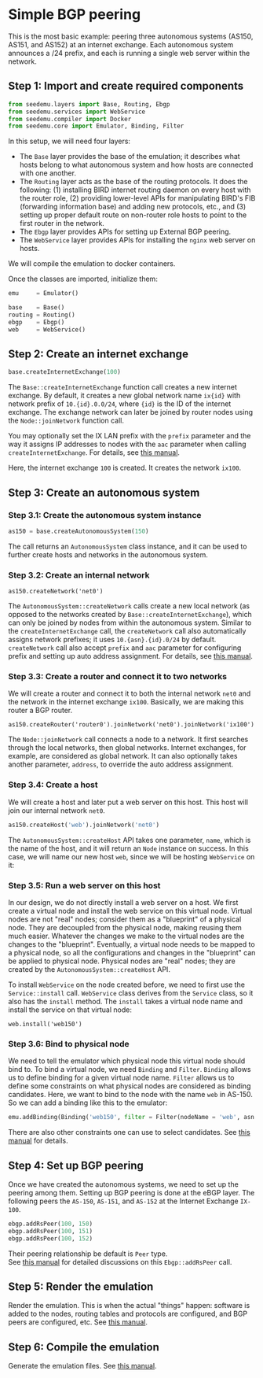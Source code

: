 # Simple BGP peering

This is the most basic example: peering three autonomous systems (AS150, AS151, and AS152) at an internet exchange. Each autonomous system announces a /24 prefix, and each is running a single web server within the network.

## Step 1: Import and create required components

```python
from seedemu.layers import Base, Routing, Ebgp
from seedemu.services import WebService
from seedemu.compiler import Docker
from seedemu.core import Emulator, Binding, Filter
```

In this setup, we will need four layers: 

- The `Base` layer provides the base of the emulation; it describes what hosts belong to what autonomous system and how hosts are connected with one another. 
- The `Routing` layer acts as the base of the routing protocols. It does the following: (1) installing BIRD internet routing daemon on every host with the router role, (2) providing lower-level APIs for manipulating BIRD's FIB (forwarding information base) and adding new protocols, etc., and (3) setting up proper default route on non-router role hosts to point to the first router in the network.
- The `Ebgp` layer provides APIs for setting up External BGP peering.
- The `WebService` layer provides APIs for installing the `nginx` web server on hosts.

We will compile the emulation to docker containers.

Once the classes are imported, initialize them:

```python
emu     = Emulator()

base    = Base()
routing = Routing()
ebgp    = Ebgp()
web     = WebService()
```

## Step 2: Create an internet exchange

```python
base.createInternetExchange(100)
```

The `Base::createInternetExchange` function call creates a new internet exchange. By default, it creates a new global network name `ix{id}` with network prefix of `10.{id}.0.0/24`, where `{id}` is the ID of the internet exchange. The exchange network can later be joined by router nodes using the `Node::joinNetwork` function call.

You may optionally set the IX LAN prefix with the `prefix` parameter and the way it assigns IP addresses to nodes with the `aac` parameter when calling `createInternetExchange`. 
For details, see [this manual](../manual.md#create-network-with-prefix).

Here, the internet exchange `100` is created. It creates the network `ix100`.

## Step 3: Create an autonomous system

### Step 3.1: Create the autonomous system instance

```python
as150 = base.createAutonomousSystem(150)
```

The call returns an `AutonomousSystem` class instance, and it can be used to further 
create hosts and networks in the autonomous system.


### Step 3.2: Create an internal network

```
as150.createNetwork('net0')
```

The `AutonomousSystem::createNetwork` calls create a new local network (as opposed to the networks created by `Base::createInternetExchange`), which can only be joined by nodes from within the autonomous system. Similar to the `createInternetExchange` call, the `createNetwork` call also automatically assigns network prefixes; it uses `10.{asn}.{id}.0/24` by default. `createNetwork` call also accept `prefix` and `aac` parameter for configuring prefix and setting up auto address assignment. For details, see [this manual](../manual.md#create-network-with-prefix).


### Step 3.3: Create a router and connect it to two networks

We will create a router and connect it to both the internal network `net0` and the 
network in the internet exchange `ix100`. Basically, we are making this router
a BGP router.

```
as150.createRouter('router0').joinNetwork('net0').joinNetwork('ix100')
```

The `Node::joinNetwork` call connects a node to a network. It first searches through the local networks, then global networks. Internet exchanges, for example, are considered as global network. It can also optionally takes another parameter, `address`, to override the auto address assignment. 


### Step 3.4: Create a host 

We will create a host and later put a web server on this host. 
This host will join our internal network `net0`.

```python
as150.createHost('web').joinNetwork('net0')
```

The `AutonomousSystem::createHost` API takes one parameter, `name`,
which is the name of the host, and it will return an `Node` instance on
success. In this case, we will name our new host `web`, since we will be
hosting `WebService` on it:


### Step 3.5: Run a web server on this host

In our design, we do not directly install a web server on a host.
We first create a virtual node and install the web service 
on this virtual node. Virtual nodes are not "real" nodes; consider them as a
"blueprint" of a physical node. They are decoupled from the physical node,
making reusing them much easier. Whatever the changes we make to
the virtual nodes are the changes to the "blueprint". Eventually,
a virtual node needs to be mapped to a physical node, so all the 
configurations and changes in the "blueprint" can be applied
to physical node. Physical nodes are "real" nodes; they are created by the
`AutonomousSystem::createHost` API. 


To install `WebService` on the node created before, we need to first use the
`Service::install` call. `WebService` class derives from the `Service` class,
so it also has the `install` method. The `install` takes a virtual node name
and install the service on that virtual node:

```
web.install('web150')
```

### Step 3.6: Bind to physical node

We need to tell the emulator which physical node this virtual node should bind to. 
To bind a virtual node, we
need `Binding` and `Filter`. `Binding` allows us to define binding for a given
virtual node name. `Filter` allows us to define some constraints on what
physical nodes are considered as binding candidates. Here, we want to bind to
the node with the name `web` in AS-150. So we can add a binding like this to
the emulator:

```python
emu.addBinding(Binding('web150', filter = Filter(nodeName = 'web', asn = 150)))
```

There are also other constraints one can use to select candidates. 
See [this manual](../manual.md#virtual-node-binding) for details. 



## Step 4: Set up BGP peering

Once we have created the autonomous systems, we need to 
set up the peering among them. 
Setting up BGP peering is done at the eBGP layer. The following
peers the `AS-150`, `AS-151`, and `AS-152` at the Internet Exchange `IX-100`. 

```python
ebgp.addRsPeer(100, 150)
ebgp.addRsPeer(100, 151)
ebgp.addRsPeer(100, 152)
```

Their peering relationship be default is `Peer` type.  
See [this manual](docs/manual/manual.md#bgp-rs-peering) for detailed 
discussions on this `Ebgp::addRsPeer` call.


## Step 5: Render the emulation

Render the emulation. This is when the actual "things" happen: 
software is added to the nodes, routing tables and protocols are configured, 
and BGP peers are configured, etc.
See [this manual](docs/manual/manual.md#rendering).


## Step 6: Compile the emulation

Generate the emulation files. See [this manual](docs/manual/manual.md#compilation).

